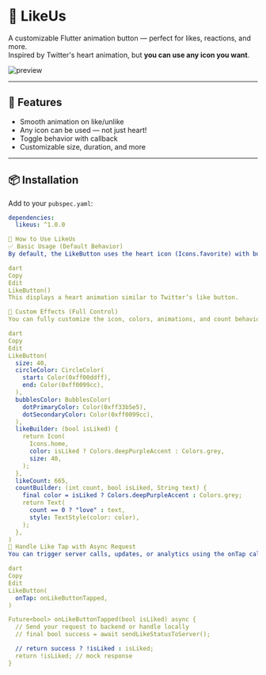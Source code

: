 # 🎉 LikeUs

A customizable Flutter animation button — perfect for likes, reactions, and more.  
Inspired by Twitter's heart animation, but **you can use any icon you want**.

![preview](https://development.mitprogrammer.com/likeus_package.gif)

---

## 🚀 Features

- Smooth animation on like/unlike
- Any icon can be used — not just heart!
- Toggle behavior with callback
- Customizable size, duration, and more

---

## 📦 Installation

Add to your `pubspec.yaml`:

```yaml
dependencies:
  likeus: ^1.0.0

🚀 How to Use LikeUs
✅ Basic Usage (Default Behavior)
By default, the LikeButton uses the heart icon (Icons.favorite) with built-in animation:

dart
Copy
Edit
LikeButton()
This displays a heart animation similar to Twitter’s like button.

🎨 Custom Effects (Full Control)
You can fully customize the icon, colors, animations, and count behavior.

dart
Copy
Edit
LikeButton(
  size: 40,
  circleColor: CircleColor(
    start: Color(0xff00ddff),
    end: Color(0xff0099cc),
  ),
  bubblesColor: BubblesColor(
    dotPrimaryColor: Color(0xff33b5e5),
    dotSecondaryColor: Color(0xff0099cc),
  ),
  likeBuilder: (bool isLiked) {
    return Icon(
      Icons.home,
      color: isLiked ? Colors.deepPurpleAccent : Colors.grey,
      size: 40,
    );
  },
  likeCount: 665,
  countBuilder: (int count, bool isLiked, String text) {
    final color = isLiked ? Colors.deepPurpleAccent : Colors.grey;
    return Text(
      count == 0 ? "love" : text,
      style: TextStyle(color: color),
    );
  },
)
🔄 Handle Like Tap with Async Request
You can trigger server calls, updates, or analytics using the onTap callback:

dart
Copy
Edit
LikeButton(
  onTap: onLikeButtonTapped,
)

Future<bool> onLikeButtonTapped(bool isLiked) async {
  // Send your request to backend or handle locally
  // final bool success = await sendLikeStatusToServer();

  // return success ? !isLiked : isLiked;
  return !isLiked; // mock response
}
